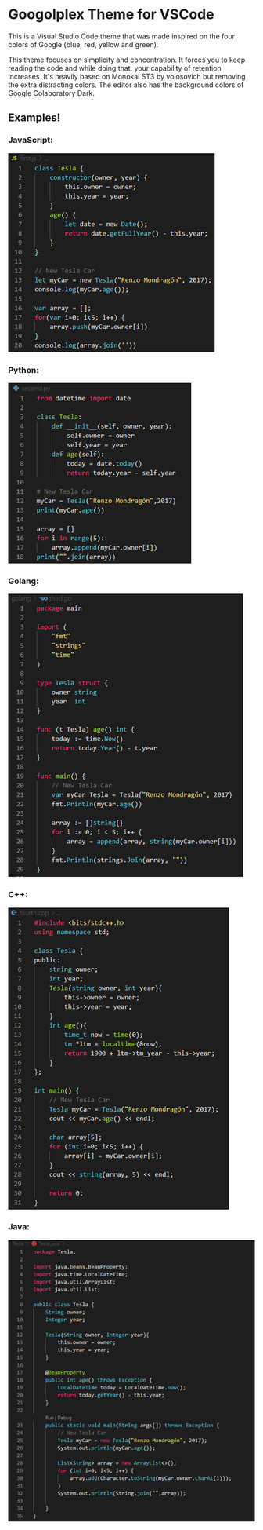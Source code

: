 # Googolplex Theme for VSCode

This is a Visual Studio Code theme that was made inspired on the four colors of Google (blue, red, yellow and green).

This theme focuses on simplicity and concentration. It forces you to keep reading the code and while doing that, your capability of retention increases. It's heavily based on Monokai ST3 by volosovich but removing the extra distracting colors. The editor also has the background colors of Google Colaboratory Dark.

## **Examples!**

### JavaScript:
![JavaScript](img/javascript.png)

### Python:
![Python](img/python.png)

### Golang:
![GoLang](img/golang.png)

### C++:
![C++](img/cpp.png)

### Java:
![Java](img/java.png)